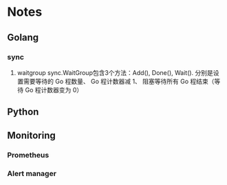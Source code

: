 # Notes
## Golang
### sync
1. waitgroup
   sync.WaitGroup包含3个方法：Add(), Done(), Wait(). 分别是设置需要等待的 Go 程数量、 Go 程计数器减 1、 阻塞等待所有 Go 程结束（等待 Go 程计数器变为 0）
## Python
## Monitoring
### Prometheus
### Alert manager
